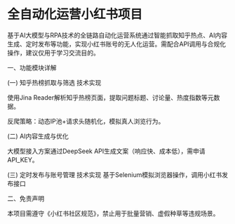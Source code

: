 # 全自动化运营小红书项目
 基于AI大模型与RPA技术的全链路自动化运营系统通过智能抓取知乎热点、AI内容生成、定时发布等功能，实现小红书账号的无人化运营。需配合API调用与合规化操作，建议仅用于学习交流目的。

一、功能模块详解

(一) 知乎热榜抓取与筛选
技术实现

使用Jina Reader解析知乎热榜页面，提取问题标题、讨论量、热度指数等元数据。

反爬策略：动态IP池+请求头随机化，模拟真人浏览行为。

(二) AI内容生成与优化

大模型接入方案通过DeepSeek API生成文案（响应快、成本低），需申请API_KEY。

(三) 定时发布与账号管理
技术实现
基于Selenium模拟浏览器操作，调用小红书发布接口

二、免责声明

本项目需遵守《小红书社区规范》，禁止用于批量营销、虚假种草等违规场景。